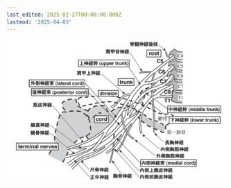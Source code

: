 ```yaml
---
last_edited: 2025-02-27T00:00:00.000Z
lastmod: '2025-04-03'
---
```





![image-20250224104236005](assets/image-20250224104236005.png)
